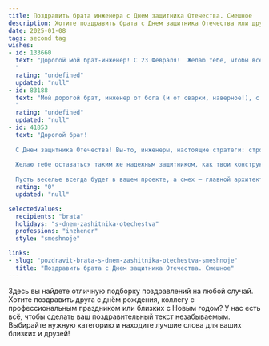 ```yaml
---
title: Поздравить брата инженера с Днем защитника Отечества. Смешное
description: Хотите поздравить брата с Днем защитника Отечества или другим праздником? Наш ИИ создаст незабываемое поздравление, а вы обязательно выделитесь среди других.  
date: 2025-01-08
tags: second tag
wishes:
- id: 133660
  text: "Дорогой мой брат-инженер! С 23 Февраля!  Желаю тебе, чтобы все твои изобретения взлетали, как ракеты,  а не падали, как кирпичи! Пусть твоя смекалка будет острее, чем самый острый болт, а зарплата – выше, чем Эйфелева башня!  С праздником, защитник Отечества (и нашей семейной техники)!
  "
  rating: "undefined"
  updated: "null"
- id: 83188
  text: "Мой дорогой брат, инженер от бога (и от сварки, наверное!), с 23 Февраля!  Пусть твой гений изобретательства не иссякнет, а все твои проекты взлетают, как... ну, как минимум, хорошо собранный самолетик из детства.  Главное, чтоб чертежи ты читал без ошибок, а твоя смекалка решала все задачки, даже бытовые, вроде сборки мебели из ИКЕА.  С праздником, защитник Отечества и покоритель сложных технических задач!
  "
  rating: "undefined"
  updated: "null"
- id: 41853
  text: "Дорогой брат!
  
  С Днем защитника Отечества! Вы-то, инженеры, настоящие стратеги: строите планы, чертите схемы и крепите мосты — и не только в плане железобетона, но и в жизни!
  
  Желаю тебе оставаться таким же надежным защитником, как твои конструкции, и пусть твои идеи взлетают ввысь, как ракеты, без лишних аварий! Чтобы в жизни были только крепкие конструкции, никаких \"обрушений\" на работу и жизни, и чтобы твои выходные были \"безопасной зоной\" от всех забот.
  
  Пусть веселье всегда будет в вашем проекте, а смех — главной архитектурной деталью! С праздником, наш инженер-герой!"
  rating: "0"
  updated: "null"

selectedValues:
  recipients: "brata"
  holidays: "s-dnem-zashitnika-otechestva"
  professions: "inzhener"
  style: "smeshnoje"

links:
- slug: "pozdravit-brata-s-dnem-zashitnika-otechestva-smeshnoje"
  title: "Поздравить брата с Днем защитника Отечества. Смешное"
---
```


Здесь вы найдете отличную подборку поздравлений на любой случай. 
Хотите поздравить друга с днём рождения, коллегу с профессиональным праздником или близких с Новым годом? У нас есть всё, чтобы сделать ваш поздравительный текст незабываемым. Выбирайте нужную категорию и находите лучшие слова для ваших близких и друзей!
